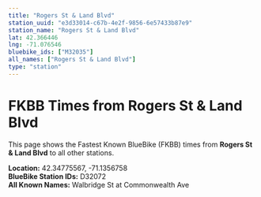```yaml
---
title: "Rogers St & Land Blvd"
station_uuid: "e3d33014-c67b-4e2f-9856-6e57433b87e9"
station_name: "Rogers St & Land Blvd"
lat: 42.366446
lng: -71.076546
bluebike_ids: ["M32035"]
all_names: ["Rogers St & Land Blvd"]
type: "station"
---
```


# FKBB Times from Rogers St & Land Blvd

This page shows the Fastest Known BlueBike (FKBB) times from **Rogers St & Land Blvd** to all other stations.

**Location:** 42.34775567, -71.1356758  
**BlueBike Station IDs:** D32072  
**All Known Names:** Walbridge St at Commonwealth Ave

